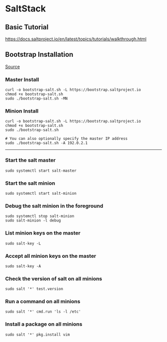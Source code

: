 # SaltStack

## Basic Tutorial
https://docs.saltproject.io/en/latest/topics/tutorials/walkthrough.html

## Bootstrap Installation
[Source](https://docs.saltproject.io/salt/install-guide/en/latest/topics/bootstrap.html#install-bootstrap)

### Master Install
```
curl -o bootstrap-salt.sh -L https://bootstrap.saltproject.io
chmod +x bootstrap-salt.sh
sudo ./bootstrap-salt.sh -MN
```

### Minion Install
```
curl -o bootstrap-salt.sh -L https://bootstrap.saltproject.io
chmod +x bootstrap-salt.sh
sudo ./bootstrap-salt.sh

# You can also optionally specify the master IP address
sudo ./bootstrap-salt.sh -A 192.0.2.1
```

---

### Start the salt master
```
sudo systemctl start salt-master
```

### Start the salt minion
```
sudo systemctl start salt-minion
```

### Debug the salt minion in the foreground
```
sudo systemctl stop salt-minion
sudo salt-minion -l debug
```

### List minion keys on the master
```
sudo salt-key -L
```

### Accept all minion keys on the master
```
sudo salt-key -A
```

### Check the version of salt on all minions
```
sudo salt '*' test.version
```

### Run a command on all minions
```
sudo salt '*' cmd.run 'ls -l /etc'
```

### Install a package on all minions
```
sudo salt '*' pkg.install vim
```
